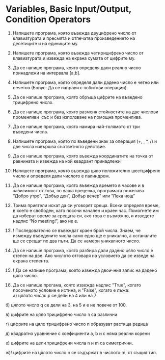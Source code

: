 # Variables, Basic Input/Output, Condition Operators

1. Напишете програма, която въвежда двуцифрено число от клавиатурата и пресмята и отпечатва произведението на десетиците и на единиците му. 

2. Напишете програма, която въвежда четирицифрено число от клавиатурата и извежда на екрана сумата от цифрите му.

3. Да се напише програма, която определя дали реално число принадлежи на интервала [a,b].

4. Напишете програма, която определя дали дадено число е четно или нечетно (Бонус: Да се направи с побитови операции).

5. Да се напише програма, която обръща цифрите на въведено трицифрено число.

6. Да се напише програма, която разменя стойностите на две числови променливи ­ със и без използване на помощна променлива.

7. Да се напише програма, която намира най­-голямото от три въведени числа. 

8. Напишете програма, която по въведени знак за операция (+, ­, *, /) и две числа извършва съответното действие.

9. Да се напише програма, която въвежда координатите на точка от равнината и извежда на кой квадрант принадлежи 

10. Напишете програма, която въвежда цяло положително шестцифрено число и определя дали числото e палиндром.

11. Да се напише програма, която въвежда времето в часове и в зависимост от това, по ваша преценка, програмата пожелава “Добро утро”, “Добър ден”, Добър вечер” или “Лека нощ” 

12. Трима приятели искат да си уговорят среща. Всеки определя време, в което е свободен, като посочи начален и краен час. Помогнете им да изберат време за срещата си, ако това е възможно, и изведете надпис “No meeting!”, ако не е. 

13. ! Последователно се въвеждат краен брой числа. Знаем, че измежду въведените числа само едно ще е уникално, а останалите ще се срещат по два пъти. Да се намери уникалното число.

14. Да се напише програма, която разбира дали дадено цяло число е степен на две. Ако числото отговаря на условието да се изведе на екрана степента.

15. ! Да се напише програма, която извежда двоичния запис на дадено цяло число.

16. Да се напише прогама, която извежда надпис "True", когато посоченото условие е истина, и "False", когато е лъжа:  
  а) цялото число p се дели на 4 или на 7

  б) цялото число q се дели на 3, на 5 и е не повече от 100.
  
  в) цифрите на цяло трицифрено число n са различни 
  
  г) цифрите на цяло трицифрено число n образуват растяща редица 
  
  д) квадратно уравнение с коефициенти а, b и c няма реални корени 
  
  e) цифрите на цели трицифрени числа n и m са симетрични.
  
  ж)! цифрите на цялото число n се съдържат в числото m, от същия тип. 
